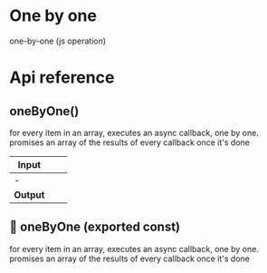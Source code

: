 # One by one

one-by-one (js operation)



# Api reference

## oneByOne()

for every item in an array, executes an async callback, one by one.
promises an array of the results of every callback once it's done


| Input      |    |    |
| ---------- | -- | -- |
| - | | |
| **Output** |    |    |



## 📄 oneByOne (exported const)

for every item in an array, executes an async callback, one by one.
promises an array of the results of every callback once it's done

